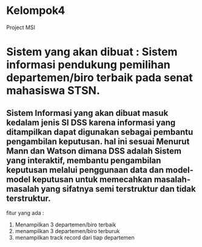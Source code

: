 # Kelompok4
Project MSI
# Sistem yang akan dibuat : Sistem informasi pendukung pemilihan departemen/biro terbaik pada senat mahasiswa STSN.
## Sistem Informasi yang akan dibuat masuk kedalam jenis SI DSS karena informasi yang ditampilkan dapat digunakan sebagai pembantu pengambilan keputusan. hal ini sesuai Menurut Mann dan Watson dimana DSS adalah Sistem yang interaktif, membantu pengambilan keputusan melalui penggunaan data dan model-model keputusan untuk memecahkan masalah-masalah yang sifatnya semi terstruktur dan tidak terstruktur.

fitur yang ada :
1. Menampilkan 3 departemen/biro terbaik
2. menampilkan 3 departemen/biro terburuk
3. menampilkan track record dari tiap departemen
